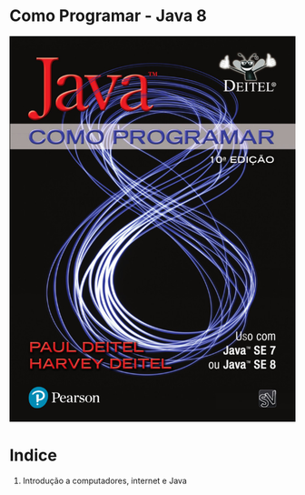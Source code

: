 # Como Programar - Java 8

![Java 8](img/java.jpg)

# Indice

1. Introdução a computadores, internet e Java
